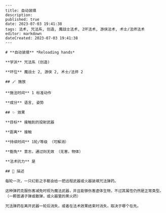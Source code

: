 
    ---
    title: 自动装填
    description: 
    published: true
    date: 2023-07-03 19:41:38
    tags: 法术, 咒法系, 创造, 魔战士法术, 2环法术, 游侠法术, 术士/法师法术
    editor: markdown
    dateCreated: 2023-07-03 19:41:38
    ---

    # **自动装填** *Reloading hands*

    **学派** 咒法系 (创造) 

    **环位** 魔战士 2, 游侠 2, 术士/法师 2

    ## 🪄 施放

    **施法时间** 1 标准动作

    **成分** 语言, 姿势

    ## ✨ 效果 

    **目标** 接触到的投射武器 

    **距离** 接触  

    **持续时间** 1轮/等级 （可解消） 

    **豁免** 意志，通过则无效 （无害，物体）

    **法术抗力** 是

    ## 📖 描述

    每轮一次，一只幻影之手都会给一把远程武器或火器装填咒法弹药。

    这种弹药克服伤害减免时视为魔法武器，并且能够伤害虚体生物，不过其属性仍然是正常类型。 （一颗普通子弹或散弹，或火器里的黑火药）

    咒法弹药在离开武器一轮后消失，或者在法术效果结束时消失，取决于哪个在先。
    